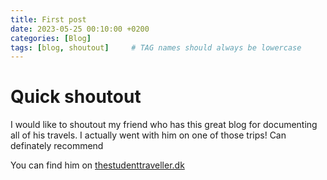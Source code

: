 ```yaml
---
title: First post
date: 2023-05-25 00:10:00 +0200
categories: [Blog]
tags: [blog, shoutout]     # TAG names should always be lowercase
---
```


# Quick shoutout
I would like to shoutout my friend who has this great blog for documenting all of his travels.
I actually went with him on one of those trips! Can definately recommend

You can find him on [thestudenttraveller.dk](https://thestudenttraveller.dk)
